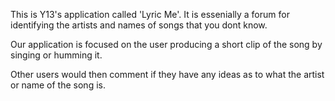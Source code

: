 This is Y13's application called 'Lyric Me'. It is essenially a forum for identifying the artists and names of songs that you dont know.

Our application is focused on the user producing a short clip of the song by singing or humming it.

Other users would then comment if they have any ideas as to what the artist or name of the song is.
